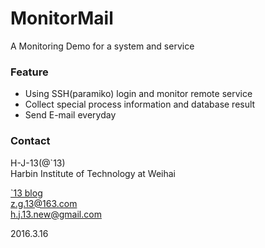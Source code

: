MonitorMail
=======
A Monitoring Demo for a system and service

### Feature
* Using SSH(paramiko) login and monitor remote service
* Collect special process information and database result
* Send E-mail everyday


### Contact

H-J-13(@`13)       
Harbin Institute of Technology at Weihai         
  
[`13 blog](http://www.houjie13.com)   
z.g.13@163.com      
h.j.13.new@gmail.com      
   
2016.3.16